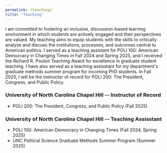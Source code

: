 ```yaml
---
permalink: /teaching/
title: "Teaching"
---
```



I am committed to fostering an inclusive, discussion-based learning environment in which students are actively engaged and their perspectives are valued. My teaching aims to equip students with the skills to critically analyze and discuss the institutions, processes, and outcomes central to American politics.  I served as a teaching assistant for POLI 100: American Democracy in Changing Times in Fall 2024 and Spring 2025, and I received the Richard R. Pouliot Teaching Award for excellence in graduate student teaching. I have also served as a teaching assisstant for my department's graduate methods summer program for incoming PhD students. In Fall 2025, I will be the instructor of record for POLI 200: The President, Congress, and Public Policy. 

### University of North Carolina Chapel Hill -- Instructor of Record
- POLI 200: The President, Congress, and Public Policy (Fall 2025)

### University of North Carolina Chapel Hill -- Teaching Assisstant
- POLI 100: American Democracy in Changing Times (Fall 2024, Spring 2025)
- UNC Political Science Graduate Methods Summer Program (Summer 2025)

 

